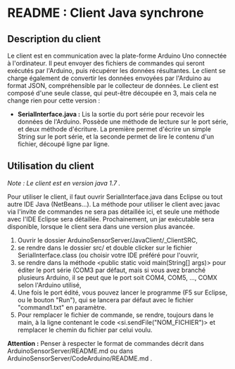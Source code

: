 README : Client Java synchrone
=====

Description du client 
------

Le client est en communication avec la plate-forme Arduino Uno connectée à l'ordinateur. Il peut envoyer des fichiers de commandes qui seront exécutés par l'Arduino, puis récupérer les données résultantes. 
Le client se charge également de convertir les données envoyées par l'Arduino au format JSON, compréhensible par le collecteur de données. 
Le client est composé d'une seule classe, qui peut-être découpée en 3, mais cela ne change rien pour cette version : 

* __SerialInterface.java :__ Lis la sortie du port série pour recevoir les données de l'Arduino. Possède une méthode de lecture sur le port série, et deux méthode d'écriture. La première permet d'écrire un simple String sur le port série, et la seconde permet de lire le contenu d'un fichier, découpé ligne par ligne. 


Utilisation du client
------
_Note : Le client est en version java 1.7 ._

Pour utiliser le client, il faut ouvrir SerialInterface.java dans Eclipse ou tout autre IDE Java (NetBeans...). La méthode pour utiliser le client avec javac via l'invite de commandes ne sera pas détaillée ici, et seule une méthode avec l'IDE Eclipse sera détaillée. 
Prochainement, un jar exécutable sera disponible, lorsque le client sera dans une version plus avancée. 

1. Ouvrir le dossier ArduinoSensorServer/JavaClient/_ClientSRC, 
2. se rendre dans le dossier src/ et double clicker sur le fichier SerialInterface.class (ou choisir votre IDE préféré pour l'ouvrir, 
3. se rendre dans la méthode &lt;public static void main(String[] args)> pour éditer le port série (COM3 par défaut, mais si vous avez branché plusieurs Arduino, il se peut que le port soit COM4, COM5, ..., COMX selon l'Arduino utilisé,
4. Une fois le port édité, vous pouvez lancer le programme (F5 sur Eclipse, ou le bouton "Run"), qui se lancera par défaut avec le fichier "command1.txt" en paramètre. 
5. Pour remplacer le fichier de commande, se rendre, toujours dans le main, à la ligne contenant le code &lt;si.sendFile("NOM_FICHIER")> et remplacer le chemin du fichier par celui voulu. 

__Attention :__ Penser à respecter le format de commandes décrit dans ArduinoSensorServer/README.md ou dans ArduinoSensorServer/CodeArduino/README.md . 
